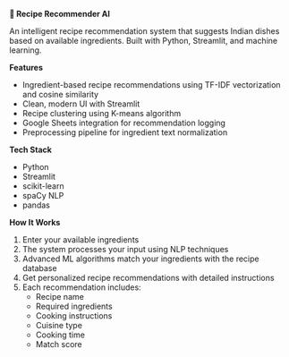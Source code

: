 **🍲 Recipe Recommender AI**

An intelligent recipe recommendation system that suggests Indian dishes based on available ingredients. Built with Python, Streamlit, and machine learning.

**Features**
- Ingredient-based recipe recommendations using TF-IDF vectorization and cosine similarity
- Clean, modern UI with Streamlit
- Recipe clustering using K-means algorithm
- Google Sheets integration for recommendation logging
- Preprocessing pipeline for ingredient text normalization

**Tech Stack**
- Python
- Streamlit
- scikit-learn
- spaCy NLP
- pandas


**How It Works**
1. Enter your available ingredients
2. The system processes your input using NLP techniques
3. Advanced ML algorithms match your ingredients with the recipe database
4. Get personalized recipe recommendations with detailed instructions
5. Each recommendation includes:
   - Recipe name
   - Required ingredients
   - Cooking instructions
   - Cuisine type
   - Cooking time
   - Match score
